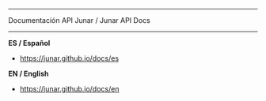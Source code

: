 -------------------------------------------

Documentación API Junar / Junar API Docs

-------------------------------------------

**ES / Español**

- https://junar.github.io/docs/es


**EN / English**

- https://junar.github.io/docs/en




